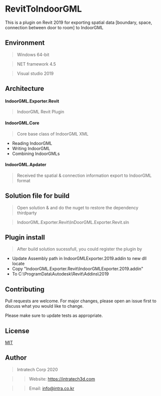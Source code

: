 # RevitToIndoorGML
This is a plugin on Revit 2019 for exporting spatial data [boundary, space, connection between door to room] to IndoorGML

## Environment 
> Windows 64-bit

> NET framework 4.5

> Visual studio 2019 

## Architecture 
#### IndoorGML.Exporter.Revit
> IndoorGML Revit Plugin

#### IndoorGML.Core
> Core base class of IndoorGML XML
- Reading IndoorGML
- Writing IndoorGML
- Combining IndoorGMLs

#### IndoorGML.Apdater
> Received the spatial & connection information export to IndoorGML format




## Solution file for build
> Open solution & and do the nuget to restore the dependency thirdparty 

> IndoorGML.Exporter.Revit\InDoorGML.Exporter.Revit.sln

## Plugin install
> After build solution sucessfull, you could register the plugin by
- Update Assembly path in IndoorGMLExporter.2019.addin to new dll locate
- Copy "IndoorGML.Exporter.Revit\IndoorGMLExporter.2019.addin"  
- To C:\ProgramData\Autodesk\Revit\Addins\2019

## Contributing
Pull requests are welcome. For major changes, please open an issue first to discuss what you would like to change.

Please make sure to update tests as appropriate.

## License
[MIT](https://choosealicense.com/licenses/mit/)


## Author
> Intratech Corp 2020 

>> Website: https://intratech3d.com

>> Email: info@intra.co.kr